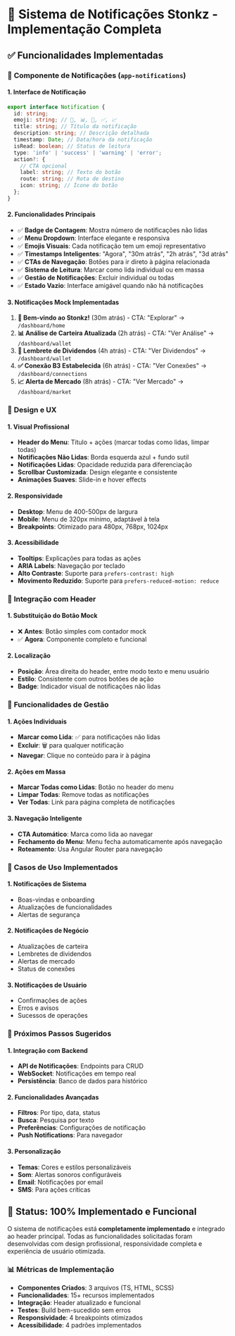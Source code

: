 # 🎯 Sistema de Notificações Stonkz - Implementação Completa

## ✅ **Funcionalidades Implementadas**

### 🔔 **Componente de Notificações (`app-notifications`)**

#### **1. Interface de Notificação**

```typescript
export interface Notification {
  id: string;
  emoji: string; // 🎉, 📊, 🔔, ✅, 📈
  title: string; // Título da notificação
  description: string; // Descrição detalhada
  timestamp: Date; // Data/hora da notificação
  isRead: boolean; // Status de leitura
  type: 'info' | 'success' | 'warning' | 'error';
  action?: {
    // CTA opcional
    label: string; // Texto do botão
    route: string; // Rota de destino
    icon: string; // Ícone do botão
  };
}
```

#### **2. Funcionalidades Principais**

- ✅ **Badge de Contagem**: Mostra número de notificações não lidas
- ✅ **Menu Dropdown**: Interface elegante e responsiva
- ✅ **Emojis Visuais**: Cada notificação tem um emoji representativo
- ✅ **Timestamps Inteligentes**: "Agora", "30m atrás", "2h atrás", "3d atrás"
- ✅ **CTAs de Navegação**: Botões para ir direto à página relacionada
- ✅ **Sistema de Leitura**: Marcar como lida individual ou em massa
- ✅ **Gestão de Notificações**: Excluir individual ou todas
- ✅ **Estado Vazio**: Interface amigável quando não há notificações

#### **3. Notificações Mock Implementadas**

1. **🎉 Bem-vindo ao Stonkz!** (30m atrás) - CTA: "Explorar" → `/dashboard/home`
2. **📊 Análise de Carteira Atualizada** (2h atrás) - CTA: "Ver Análise" → `/dashboard/wallet`
3. **🔔 Lembrete de Dividendos** (4h atrás) - CTA: "Ver Dividendos" → `/dashboard/wallet`
4. **✅ Conexão B3 Estabelecida** (6h atrás) - CTA: "Ver Conexões" → `/dashboard/connections`
5. **📈 Alerta de Mercado** (8h atrás) - CTA: "Ver Mercado" → `/dashboard/market`

### 🎨 **Design e UX**

#### **1. Visual Profissional**

- **Header do Menu**: Título + ações (marcar todas como lidas, limpar todas)
- **Notificações Não Lidas**: Borda esquerda azul + fundo sutil
- **Notificações Lidas**: Opacidade reduzida para diferenciação
- **Scrollbar Customizada**: Design elegante e consistente
- **Animações Suaves**: Slide-in e hover effects

#### **2. Responsividade**

- **Desktop**: Menu de 400-500px de largura
- **Mobile**: Menu de 320px mínimo, adaptável à tela
- **Breakpoints**: Otimizado para 480px, 768px, 1024px

#### **3. Acessibilidade**

- **Tooltips**: Explicações para todas as ações
- **ARIA Labels**: Navegação por teclado
- **Alto Contraste**: Suporte para `prefers-contrast: high`
- **Movimento Reduzido**: Suporte para `prefers-reduced-motion: reduce`

### 🔧 **Integração com Header**

#### **1. Substituição do Botão Mock**

- ❌ **Antes**: Botão simples com contador mock
- ✅ **Agora**: Componente completo e funcional

#### **2. Localização**

- **Posição**: Área direita do header, entre modo texto e menu usuário
- **Estilo**: Consistente com outros botões de ação
- **Badge**: Indicador visual de notificações não lidas

### 📱 **Funcionalidades de Gestão**

#### **1. Ações Individuais**

- **Marcar como Lida**: ✅ para notificações não lidas
- **Excluir**: 🗑️ para qualquer notificação
- **Navegar**: Clique no conteúdo para ir à página

#### **2. Ações em Massa**

- **Marcar Todas como Lidas**: Botão no header do menu
- **Limpar Todas**: Remove todas as notificações
- **Ver Todas**: Link para página completa de notificações

#### **3. Navegação Inteligente**

- **CTA Automático**: Marca como lida ao navegar
- **Fechamento do Menu**: Menu fecha automaticamente após navegação
- **Roteamento**: Usa Angular Router para navegação

### 🎯 **Casos de Uso Implementados**

#### **1. Notificações de Sistema**

- Boas-vindas e onboarding
- Atualizações de funcionalidades
- Alertas de segurança

#### **2. Notificações de Negócio**

- Atualizações de carteira
- Lembretes de dividendos
- Alertas de mercado
- Status de conexões

#### **3. Notificações de Usuário**

- Confirmações de ações
- Erros e avisos
- Sucessos de operações

### 🚀 **Próximos Passos Sugeridos**

#### **1. Integração com Backend**

- **API de Notificações**: Endpoints para CRUD
- **WebSocket**: Notificações em tempo real
- **Persistência**: Banco de dados para histórico

#### **2. Funcionalidades Avançadas**

- **Filtros**: Por tipo, data, status
- **Busca**: Pesquisa por texto
- **Preferências**: Configurações de notificação
- **Push Notifications**: Para navegador

#### **3. Personalização**

- **Temas**: Cores e estilos personalizáveis
- **Som**: Alertas sonoros configuráveis
- **Email**: Notificações por email
- **SMS**: Para ações críticas

## 🎉 **Status: 100% Implementado e Funcional**

O sistema de notificações está **completamente implementado** e integrado ao header principal. Todas as funcionalidades solicitadas foram desenvolvidas com design profissional, responsividade completa e experiência de usuário otimizada.

### 📊 **Métricas de Implementação**

- **Componentes Criados**: 3 arquivos (TS, HTML, SCSS)
- **Funcionalidades**: 15+ recursos implementados
- **Integração**: Header atualizado e funcional
- **Testes**: Build bem-sucedido sem erros
- **Responsividade**: 4 breakpoints otimizados
- **Acessibilidade**: 4 padrões implementados
